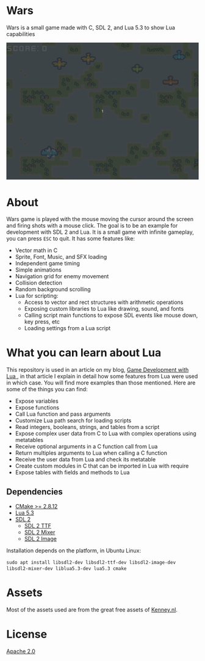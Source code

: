 # Wars
Wars is a small game made with C, SDL 2, and Lua 5.3 to show Lua capabilities

![](screenshots/video.gif)

# About
Wars game is played with the mouse moving the cursor around the screen and firing shots with a mouse click. The goal is to be an example for development with SDL 2 and Lua. It is a small game with infinite gameplay, you can press `ESC` to quit. It has some features like:
    
- Vector math in C
- Sprite, Font, Music, and SFX loading
- Independent game timing
- Simple animations
- Navigation grid for enemy movement
- Collision detection
- Random background scrolling
- Lua for scripting:
    - Access to vector and rect structures with arithmetic operations
    - Exposing custom libraries to Lua like drawing, sound, and fonts   
    - Calling script main functions to expose SDL events like mouse down, key press, etc
    - Loading settings from a Lua script

# What you can learn about Lua

This repository is used in an article on my blog, [Game Development with Lua
](https://lucasklassmann.com/blog/2023-10-20-game-development-with-lua-and-c), 
in that article I explain in detail how some features from Lua were used in which case.
You will find more examples than those mentioned. Here are some of the things you can find: 

- Expose variables
- Expose functions
- Call Lua function and pass arguments
- Customize Lua path search for loading scripts
- Read integers, booleans, strings, and tables from a script
- Expose complex user data from C to Lua with complex operations using metatables
- Receive optional arguments in a C function call from Lua
- Return multiples arguments to Lua when calling a C function
- Receive the user data from Lua and check its metatable
- Create custom modules in C that can be imported in Lua with require
- Expose tables with fields and methods to Lua

## Dependencies

- [CMake >= 2.8.12](https://cmake.org/download/)
- [Lua 5.3](https://www.lua.org/download.html)
- [SDL 2](https://www.libsdl.org/)
    - [SDL 2 TTF](https://github.com/libsdl-org/SDL_ttf)
    - [SDL 2 Mixer](https://github.com/libsdl-org/SDL_mixer)
    - [SDL 2 Image](https://github.com/libsdl-org/SDL_image)

Installation depends on the platform, in Ubuntu Linux:
```
sudo apt install libsdl2-dev libsdl2-ttf-dev libsdl2-image-dev libsdl2-mixer-dev liblua5.3-dev lua5.3 cmake
```


# Assets
Most of the assets used are from the great free assets of [Kenney.nl](https://www.kenney.nl).


# License
[Apache 2.0](LICENSE)